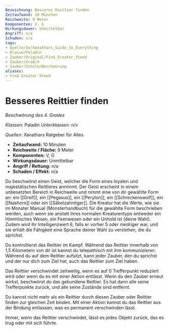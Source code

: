 ```yaml
---
Bezeichnung: Besseres Reittier finden
Zeitaufwand: 10 Minuten
Reichweite: 9 Meter
Komponenten: V, G
Wirkungsdauer: Unmittelbar
Angriff: n/a
Schaden: n/a
tags:
- Quelle/5e/Xanathars_Guide_to_Everything
- Klasse/Paladin
- Zauber/Original/Find_Greater_Steed
- Zauber/Grad/4
- Zauber/Schule/Beschwörung
aliases:
- Find Greater Steed
---
```

# Besseres Reittier finden
_Beschwörung des 4. Grades_

_Klassen:_ Paladin
_Unterklassen:_  n/v

_Quellen:_ Xanathars Ratgeber für Alles

- **Zeitaufwand:** 10 Minuten
- **Reichweite / Fläche:** 9 Meter
- **Komponenten:** V, G
- **Wirkungsdauer:** Unmittelbar
- **Angriff / Rettung:** n/a
- **Schaden / Effekt:**  n/a

Du beschwörst einen Geist, welcher die Form eines loyalen und majestätischen Reittieres annimmt. Der Geist erscheint in einem unbesetzten Bereich in Reichweite und nimmt eine von dir gewählte Form an: ein [[Greif]], ein [[Pegasus]], ein [[Peryton]], ein [[Schreckenswolf]], ein [[Nashorn]] oder ein [[Säbelzahntiger]]. Die Kreatur hat die Werte, wie sie im Monster Manual (Monsterhandbuch) für die gewählte Form beschrieben werden, auch wenn sie anstatt ihres normalen Kreaturentyps entweder ein Himmlisches Wesen, ein Feenwesen oder ein Unhold ist (deine Wahl). Zudem wird ihr Intelligenzwert 6, falls er vorher 5 oder niedriger war, und sie erhält die Fähigkeit eine Sprache deiner Wahl zu verstehen, die du sprichst.

Du kontrollierst das Reittier im Kampf. Während das Reittier innerhalb von 1,5 Kilometern von dir ist kannst du telepathisch mit ihm kommunizieren. Während du auf dem Reittier aufsitzt, kann jeder Zauber, den du sprichst und der nur dich zum Ziel hat, auch das Reittier zum Ziel haben.

Das Reittier verschwindet zeitweilig, wenn es auf 0 Trefferpunkt reduziert wird oder wenn du es mit einer Aktion entlässt. Wenn du den Zauber erneut wirkst, beschwörst du das gebundene Reittier. Es hat dann alle seine Trefferpunkte zurück, und alle seine Zustände sind entfernt.

Du kannst nicht mehr als ein Reittier durch diesen Zauber oder Reittier finden zur gleichen Zeit binden. Mit einer Aktion kannst du das Reittier aus der Bindung entlassen, was es permanent verschwinden lässt.

Immer, wenn das Reittier verschwindet, lässt es jedes Objekt zurück, das es trug oder mit sich führte.